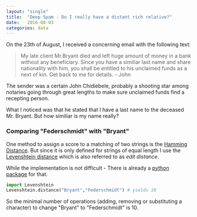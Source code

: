 ```yaml
---
layout: "single"
title:  "Deep Spam - Do I really have a distant rich relative?"
date:   2016-08-03
categories: data
---
```


On the 23th of August, I received a concerning email with the following text:

>My late client Mr.Bryant died and left huge amount of money in a bank without any beneficiary. Since you have a similiar last name and share nationality with him, you shall be entitled to his unclaimed funds as a next of kin. Get back to me for details. - John

The sender was a certain John Chidiebele, probably a shooting star among notaries going through great lengths to make sure unclaimed funds find a recepting person.

What I noticed was that he stated that I have a last name to the deceased Mr. Bryant. But how similiar is my name really?

### Comparing "Federschmidt" with "Bryant"

One method to assign a score to a matching of two strings is the [Hamming Distance](https://en.wikipedia.org/wiki/Hamming_distance). But since it is only defined for strings of equal length I use the [Levenshtein distance](https://en.wikipedia.org/wiki/Levenshtein_distance) which is also referred to as *edit distance*.

While the implementation is not difficult - There is already a [python package](https://github.com/ztane/python-Levenshtein/) for that.

```python
import Levenshtein
Levenshtein.distance("Bryant","Federschmidt") # yields 10
```


So the minimal number of operations (adding, removing or substituting a character) to change "Bryant" to "Federschmidt" is 10.
